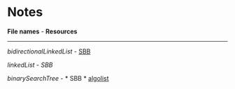 # Notes

**File names**                        -                 **Resources**
_____________________________________________________________________

*bidirectionalLinkedList*             -  [SBB](http://www.shafaetsplanet.com/planetcoding/?p=2689)

*linkedList*                          -  *SBB*

*binarySearchTree*                    -  * SBB
										 * [algolist](http://www.algolist.net/Data_structures/Binary_search_tree/Removal) 